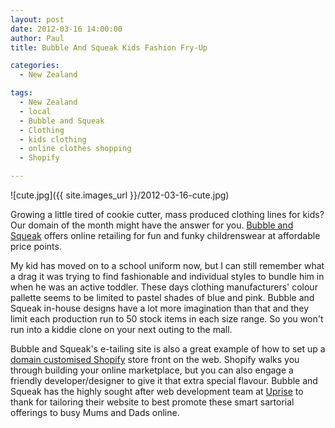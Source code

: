 ```yaml
---
layout: post
date: 2012-03-16 14:00:00
author: Paul
title: Bubble And Squeak Kids Fashion Fry-Up

categories:
  - New Zealand

tags:
  - New Zealand
  - local
  - Bubble and Squeak
  - Clothing
  - kids clothing
  - online clothes shopping
  - Shopify

---
```


![cute.jpg]({{ site.images_url }}/2012-03-16-cute.jpg)

Growing a little tired of cookie cutter, mass produced clothing lines for kids? Our domain of the month might have the answer for you. [Bubble and Squeak](http://www.kidsclothesonline.co.nz/) offers online retailing for fun and funky childrenswear at affordable price points.

My kid has moved on to a school uniform now, but I can still remember what a drag it was trying to find fashionable and individual styles to bundle him in when he was an active toddler. These days clothing manufacturers' colour pallette seems to be limited to pastel shades of blue and pink. Bubble and Squeak in-house designs have a lot more imagination than that and they limit each production run to 50 stock items in each size range. So you won't run into a kiddie clone on your next outing to the mall.

Bubble and Squeak's e-tailing site is also a great example of how to set up a [domain customised Shopify](https://iwantmyname.co.nz/features/applications/custom-domain-apps/e-commerce/shopify-hosted-online-store-platform-and-shop-software) store front on the web. Shopify walks you through building your online marketplace, but you can also engage a friendly developer/designer to give it that extra special flavour. Bubble and Squeak has the highly sought after web development team at [Uprise](http://www.uprise.co.nz/) to thank for tailoring their website to best promote these smart sartorial offerings to busy Mums and Dads online.
